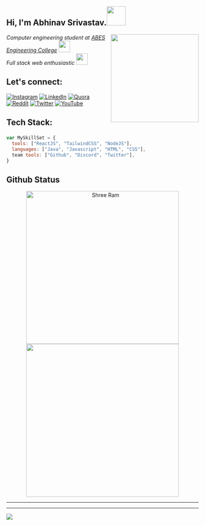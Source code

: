 <h2> Hi, I'm Abhinav Srivastav.<img src="https://media.giphy.com/media/mGcNjsfWAjY5AEZNw6/giphy.gif" width="50">
</h2>
<img align='right' src="https://media1.giphy.com/media/lP8xu5t2DLGG045H8F/giphy.gif" width="230" style="border-radius: 50">

<p>
  <em>
    Computer engineering student at 
    <a href="https://abes.ac.in/">
      ABES Engineering College</a>
    <img src="https://media.giphy.com/media/fYSnHlufseco8Fh93Z/giphy.gif" width="30">
  </br>
    Full stack web enthusiastic
    <img src="https://media.giphy.com/media/WUlplcMpOCEmTGBtBW/giphy.gif" width="30"> 
  </em>
</p>


## Let's connect:
[![Instagram](https://img.shields.io/badge/Instagram-%23E4405F.svg?logo=Instagram&logoColor=white)](https://instagram.com/_abhinav_srivastav__) [![LinkedIn](https://img.shields.io/badge/LinkedIn-%230077B5.svg?logo=linkedin&logoColor=white)](https://www.linkedin.com/in/abhinav-raj-srivastav-599aaa1b2/?originalSubdomain=in) [![Quora](https://img.shields.io/badge/Quora-%23B92B27.svg?logo=Quora&logoColor=white)](https://www.quora.com/profile/Abhinav-Srivastav-189) [![Reddit](https://img.shields.io/badge/Reddit-%23FF4500.svg?logo=Reddit&logoColor=white)](https://www.reddit.com/user/Brilliant_Eye2855) [![Twitter](https://img.shields.io/badge/Twitter-%231DA1F2.svg?logo=Twitter&logoColor=white)](https://twitter.com/srivast254) [![YouTube](https://img.shields.io/badge/YouTube-%23FF0000.svg?logo=YouTube&logoColor=white)](https://www.youtube.com/channel/UCQbYznJOHsukO50pvrphMUg) 

## <p>Tech Stack:</p>
```javascript
var MySkillSet = {
  tools: ["ReactJS", "TailwindCSS", "NodeJS"],
  languages: ["Java", "Javascript", "HTML", "CSS"],
  team tools: ["Github", "Discord", "Twitter"],
}
```
<h2 align="start">Github Status</h2>

<div align="center" >
  <div>
    <a href="https://github.com/Abhinavrajsrivastav" title="Go to Source">
      <img width=400 src="https://github-readme-stats.vercel.app/api?username=Abhinavrajsrivastav&show_icons=true&theme=transparent&hide_border=true&hide=contribs&hide_rank=true" alt="Shree Ram" />
    </a>
    <a href="https://github.com/Abhinavrajsrivastav" title="Go to Source">
      <img width=400 src="https://streak-stats.demolab.com/?user=Abhinavrajsrivastav&theme=transparent&hide_border=true" />
    </a>
  </div>
</div>  


---
---
[![](https://visitcount.itsvg.in/api?id=Abhinavrajsrivastav&icon=0&color=0)](https://visitcount.itsvg.in)

<!-- Proudly created with GPRM ( https://gprm.itsvg.in ) -->
